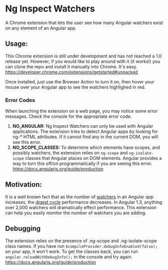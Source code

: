 Ng Inspect Watchers
============================

A Chrome extension that lets the user see how many Angular watchers exist on any element of an Angular app.

## Usage:
This Chrome extension is still under development and has not reached a 1.0 release yet. However, if you would like to play around with it (it works!) you can clone the repo and install it manually into Chrome. It's easy.
https://developer.chrome.com/extensions/getstarted#unpacked

Once installed, just use the Browser Action to turn it on, then hover your mouse over your Angular app to see the watchers highlighed in red.

### Error Codes
When launching the extension on a web page, you may notice some error messages. Check the console for the appropriate error code.

1. **NO_ANGULAR:** Ng Inspect Watchers can only be used with Angular applications. The extension tries to detect Angular apps by looking for ng-* HTML attributes. If it cannot find any in the current DOM, you will see this error.
2. **NO_SCOPE_CLASSES:** To determine which elements have scopes, and possibly watchers, the extension relies on `ng-scope` and `ng-isolate-scope` classes that Angular places on DOM elements. Angular provides a way to turn this off/on programmatically if you are seeing this error. https://docs.angularjs.org/guide/production

## Motivation:
It is a well known fact that as the number of [watchers](https://docs.angularjs.org/api/ng/type/$rootScope.Scope#$watch) in an Angular app increases, the [digest cycle](https://docs.angularjs.org/api/ng/type/$rootScope.Scope#$digest) performance decreases. In Angular 1.3, anything over 2,000 watchers will dramatically effect performance. This extension can help you easily monitor the number of watchers you are adding.

## Debugging
The extension relies on the presence of .ng-scope and .ng-isolate-scope class names. If you have run `$compileProvider.debugInfoEnabled(false);` on your app, it won't work. To get the classes back, you can run `angular.reloadWithDebugInfo();` in the console and try again.
<br/>
https://docs.angularjs.org/guide/production
